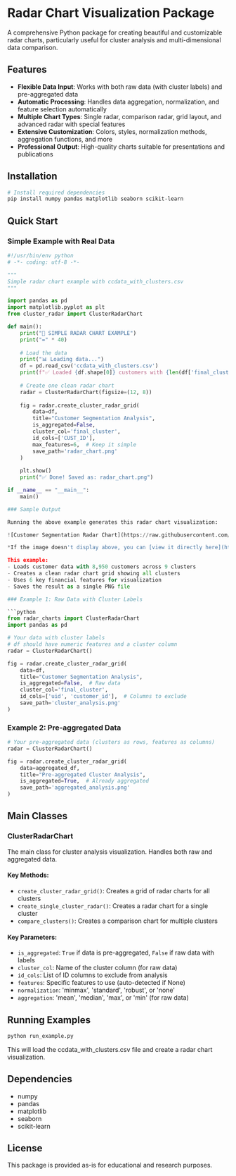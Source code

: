 # Radar Chart Visualization Package

A comprehensive Python package for creating beautiful and customizable radar charts, particularly useful for cluster analysis and multi-dimensional data comparison.

## Features

- **Flexible Data Input**: Works with both raw data (with cluster labels) and pre-aggregated data
- **Automatic Processing**: Handles data aggregation, normalization, and feature selection automatically
- **Multiple Chart Types**: Single radar, comparison radar, grid layout, and advanced radar with special features
- **Extensive Customization**: Colors, styles, normalization methods, aggregation functions, and more
- **Professional Output**: High-quality charts suitable for presentations and publications

## Installation

```bash
# Install required dependencies
pip install numpy pandas matplotlib seaborn scikit-learn
```

## Quick Start

### Simple Example with Real Data

```python
#!/usr/bin/env python
# -*- coding: utf-8 -*-

"""
Simple radar chart example with ccdata_with_clusters.csv
"""

import pandas as pd
import matplotlib.pyplot as plt
from cluster_radar import ClusterRadarChart

def main():
    print("🚀 SIMPLE RADAR CHART EXAMPLE")
    print("=" * 40)
    
    # Load the data
    print("📊 Loading data...")
    df = pd.read_csv('ccdata_with_clusters.csv')
    print(f"✅ Loaded {df.shape[0]} customers with {len(df['final_cluster'].unique())} clusters")
    
    # Create one clean radar chart
    radar = ClusterRadarChart(figsize=(12, 8))
    
    fig = radar.create_cluster_radar_grid(
        data=df,
        title="Customer Segmentation Analysis",
        is_aggregated=False,
        cluster_col='final_cluster',
        id_cols=['CUST_ID'],
        max_features=6,  # Keep it simple
        save_path='radar_chart.png'
    )
    
    plt.show()
    print("✅ Done! Saved as: radar_chart.png")

if __name__ == "__main__":
    main()

### Sample Output

Running the above example generates this radar chart visualization:

![Customer Segmentation Radar Chart](https://raw.githubusercontent.com/eugenekim90/radar_chart/main/radar_chart.png)

*If the image doesn't display above, you can [view it directly here](https://github.com/eugenekim90/radar_chart/blob/main/radar_chart.png)*

This example:
- Loads customer data with 8,950 customers across 9 clusters
- Creates a clean radar chart grid showing all clusters
- Uses 6 key financial features for visualization
- Saves the result as a single PNG file

### Example 1: Raw Data with Cluster Labels

```python
from radar_charts import ClusterRadarChart
import pandas as pd

# Your data with cluster labels
# df should have numeric features and a cluster column
radar = ClusterRadarChart()

fig = radar.create_cluster_radar_grid(
    data=df,
    title="Customer Segmentation Analysis",
    is_aggregated=False,  # Raw data
    cluster_col='final_cluster',
    id_cols=['uid', 'customer_id'],  # Columns to exclude
    save_path='cluster_analysis.png'
)
```

### Example 2: Pre-aggregated Data

```python
# Your pre-aggregated data (clusters as rows, features as columns)
radar = ClusterRadarChart()

fig = radar.create_cluster_radar_grid(
    data=aggregated_df,
    title="Pre-aggregated Cluster Analysis", 
    is_aggregated=True,  # Already aggregated
    save_path='aggregated_analysis.png'
)
```

## Main Classes

### ClusterRadarChart

The main class for cluster analysis visualization. Handles both raw and aggregated data.

#### Key Methods:

- `create_cluster_radar_grid()`: Creates a grid of radar charts for all clusters
- `create_single_cluster_radar()`: Creates a radar chart for a single cluster
- `compare_clusters()`: Creates a comparison chart for multiple clusters

#### Key Parameters:

- `is_aggregated`: `True` if data is pre-aggregated, `False` if raw data with labels
- `cluster_col`: Name of the cluster column (for raw data)
- `id_cols`: List of ID columns to exclude from analysis
- `features`: Specific features to use (auto-detected if None)
- `normalization`: 'minmax', 'standard', 'robust', or 'none'
- `aggregation`: 'mean', 'median', 'max', or 'min' (for raw data)

## Running Examples

```bash
python run_example.py
```

This will load the ccdata_with_clusters.csv file and create a radar chart visualization.

## Dependencies

- numpy
- pandas
- matplotlib
- seaborn
- scikit-learn

## License

This package is provided as-is for educational and research purposes.